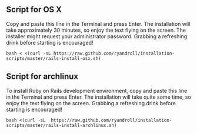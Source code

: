 ## Script for OS X

Copy and paste this line in the Terminal and press Enter. The installation will take approximately 30 minutes, so enjoy the text flying on the screen. The installer might request your administrator password. Grabbing a refreshing drink before starting is encouraged!

    bash < <(curl -sL https://raw.github.com/ryandroll/installation-scripts/master/rails-install-osx.sh)

## Script for archlinux

To install Ruby on Rails development environment, copy and paste this line in the Terminal and press Enter. The installation will take quite some time, so enjoy the text flying on the screen. Grabbing a refreshing drink before starting is encouraged!

    bash <(curl -sL  https://raw.github.com/ryandroll/installation-scripts/master/rails-install-archlinux.sh)


